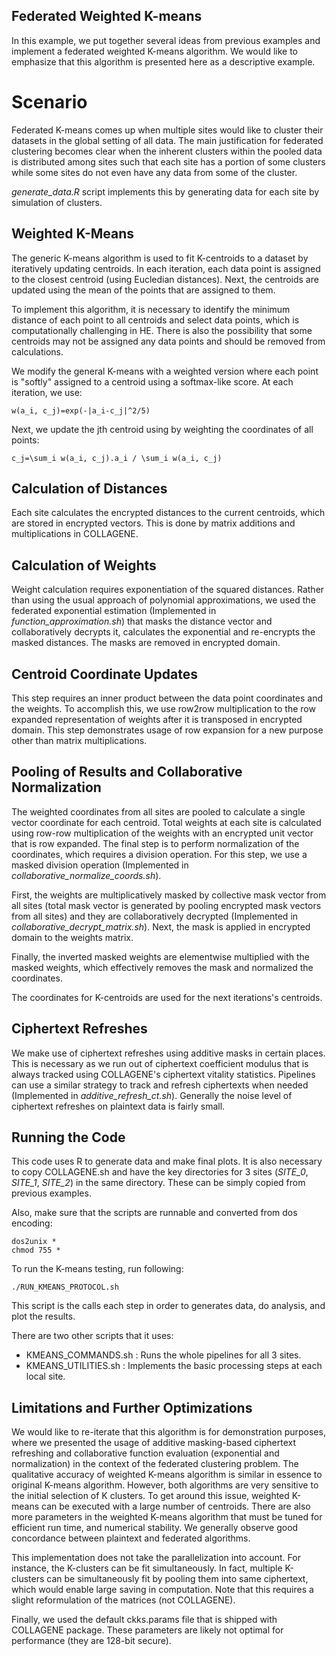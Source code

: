 ## Federated Weighted K-means

In this example, we put together several ideas from previous examples and implement a federated weighted K-means algorithm. We would like to emphasize that this algorithm is presented here as a descriptive example.

# Scenario
Federated K-means comes up when multiple sites would like to cluster their datasets in the global setting of all data. The main justification for federated clustering becomes clear when the inherent clusters within the pooled data is distributed among sites such that each site has a portion of some clusters while some sites do not even have any data from some of the cluster.

*generate_data.R* script implements this by generating data for each site by simulation of clusters.

## Weighted K-Means

The generic K-means algorithm is used to fit K-centroids to a dataset by iteratively updating centroids. In each iteration, each data point is assigned to the closest centroid (using Eucledian distances). Next, the centroids are updated using the mean of the points that are assigned to them.

To implement this algorithm, it is necessary to identify the minimum distance of each point to all centroids and select data points, which is computationally challenging in HE. There is also the possibility that some centroids may not be assigned any data points and should be removed from calculations. 

We modify the general K-means with a weighted version where each point is "softly" assigned to a centroid using a softmax-like score. At each iteration, we use:
```
w(a_i, c_j)=exp(-|a_i-c_j|^2/5)
```
Next, we update the jth centroid using by weighting the coordinates of all points:
```
c_j=\sum_i w(a_i, c_j).a_i / \sum_i w(a_i, c_j)
```

## Calculation of Distances 
Each site calculates the encrypted distances to the current centroids, which are stored in encrypted vectors. This is done by matrix additions and multiplications in COLLAGENE.

## Calculation of Weights
Weight calculation requires exponentiation of the squared distances. Rather than using the usual approach of polynomial approximations, we used the federated exponential estimation (Implemented in *function_approximation.sh*) that masks the distance vector and collaboratively decrypts it, calculates the exponential and re-encrypts the masked distances. The masks are removed in encrypted domain.

## Centroid Coordinate Updates
This step requires an inner product between the data point coordinates and the weights. To accomplish this, we use row2row multiplication to the row expanded representation of weights after it is transposed in encrypted domain. This step demonstrates usage of row expansion for a new purpose other than matrix multiplications.

## Pooling of Results and Collaborative Normalization
The weighted coordinates from all sites are pooled to calculate a single vector coordinate for each centroid. Total weights at each site is calculated using row-row multiplication of the weights with an encrypted unit vector that is row expanded. The final step is to perform normalization of the coordinates, which requires a division operation. For this step, we use a masked division operation (Implemented in *collaborative_normalize_coords.sh*).

First, the weights are multiplicatively masked by collective mask vector from all sites (total mask vector is generated by pooling encrypted mask vectors from all sites) and they are collaboratively decrypted (Implemented in *collaborative_decrypt_matrix.sh*). Next, the mask is applied in encrypted domain to the weights matrix. 

Finally, the inverted masked weights are elementwise multiplied with the masked weights, which effectively removes the mask and normalized the coordinates.

The coordinates for K-centroids are used for the next iterations's centroids.

## Ciphertext Refreshes
We make use of ciphertext refreshes using additive masks in certain places. This is necessary as we run out of ciphertext coefficient modulus that is always tracked using COLLAGENE's ciphertext vitality statistics. Pipelines can use a similar strategy to track and refresh ciphertexts when needed (Implemented in *additive_refresh_ct.sh*). Generally the noise level of ciphertext refreshes on plaintext data is fairly small.

## Running the Code
This code uses R to generate data and make final plots. It is also necessary to copy COLLAGENE.sh and have the key directories for 3 sites (*SITE_0*, *SITE_1*, *SITE_2*) in the same directory. These can be simply copied from previous examples.

Also, make sure that the scripts are runnable and converted from dos encoding:
```
dos2unix *
chmod 755 *
```

To run the K-means testing, run following:
```
./RUN_KMEANS_PROTOCOL.sh
```

This script is the calls each step in order to generates data, do analysis, and plot the results.

There are two other scripts that it uses:
<ul>
<li> KMEANS_COMMANDS.sh : Runs the whole pipelines for all 3 sites. </li>
<li> KMEANS_UTILITIES.sh : Implements the basic processing steps at each local site. </li>
</ul>

## Limitations and Further Optimizations
We would like to re-iterate that this algorithm is for demonstration purposes, where we presented the usage of additive masking-based ciphertext refreshing and collaborative function evaluation (exponential and normalization) in the context of the federated clustering problem. The qualitative accuracy of weighted K-means algorithm is similar in essence to original K-means algorithm. However, both algorithms are very sensitive to the initial selection of K clusters. To get around this issue, weighted K-means can be executed with a large number of centroids. There are also more parameters in the weighted K-means algorithm that must be tuned for efficient run time, and numerical stability. We generally observe good concordance between plaintext and federated algorithms.

This implementation does not take the parallelization into account. For instance, the K-clusters can be fit simultaneously. In fact, multiple K-clusters can be simultaneously fit by pooling them into same ciphertext, which would enable large saving in computation. Note that this requires a slight reformulation of the matrices (not COLLAGENE).

Finally, we used the default ckks.params file that is shipped with COLLAGENE package. These parameters are likely not optimal for performance (they are 128-bit secure). 




